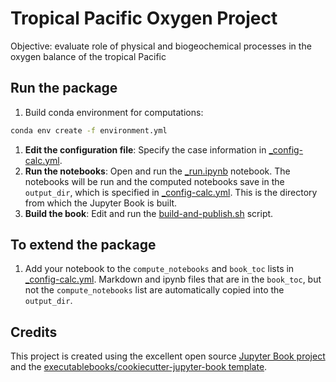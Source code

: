 # Tropical Pacific Oxygen Project
Objective: evaluate role of physical and biogeochemical processes in the oxygen balance of the tropical Pacific 

## Run the package
1. Build conda environment for computations:

```bash
conda env create -f environment.yml
```

1. **Edit the configuration file**: Specify the case information in [\_config-calc.yml](notebooks/_config-calc.yml).
1. **Run the notebooks**: Open and run the [\_run.ipynb](notebooks/_run.ipynb) notebook. The notebooks will be run and the computed notebooks save in the `output_dir`, which is specified in [\_config-calc.yml](notebooks/_config-calc.yml). This is the directory from which the Jupyter Book is built.
1. **Build the book**: Edit and run the [build-and-publish.sh](notebooks/build-and-publish.sh) script.

## To extend the package
1. Add your notebook to the `compute_notebooks` and `book_toc` lists in [\_config-calc.yml](notebooks/_config-calc.yml). Markdown and ipynb files that are in the `book_toc`, but not the `compute_notebooks` list are automatically copied into the `output_dir`.

## Credits
This project is created using the excellent open source [Jupyter Book project](https://jupyterbook.org/) and the [executablebooks/cookiecutter-jupyter-book template](https://github.com/executablebooks/cookiecutter-jupyter-book).